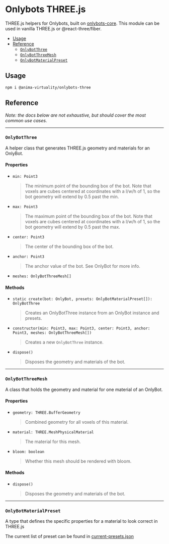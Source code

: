 # Onlybots THREE.js

THREE.js helpers for Onlybots, built on [onlybots-core](https://github.com/animavirtuality/onlybots-core).
This module can be used in vanilla THREE.js or @react-three/fiber.

<!-- toc -->

- [Usage](#usage)
- [Reference](#reference)
  * [`OnlyBotThree`](#onlybotthree)
  * [`OnlyBotThreeMesh`](#onlybotthreemesh)
  * [`OnlyBotMaterialPreset`](#onlybotmaterialpreset)

<!-- tocstop -->

## Usage

```
npm i @anima-virtuality/onlybots-three
```

## Reference

_Note: the docs below are not exhaustive, but should cover the most common use cases._

________________________________________________________________________________________________________________________
### `OnlyBotThree`

A helper class that generates THREE.js geometry and materials for an OnlyBot.

#### Properties

- `min: Point3`
  > The minimum point of the bounding box of the bot.  Note that voxels are cubes centered at coordinates with a l/w/h of 1, so the bot geometry will extend by 0.5 past the min.
- `max: Point3`
  > The maximum point of the bounding box of the bot.  Note that voxels are cubes centered at coordinates with a l/w/h of 1, so the bot geometry will extend by 0.5 past the max.
- `center: Point3`
  > The center of the bounding box of the bot.
- `anchor: Point3`
  > The anchor value of the bot.  See OnlyBot for more info.
- `meshes: OnlyBotThreeMesh[]`

#### Methods

- `static create(bot: OnlyBot, presets: OnlyBotMaterialPreset[]): OnlyBotThree`
  > Creates an OnlyBotThree instance from an OnlyBot instance and presets.
- `constructor(min: Point3, max: Point3, center: Point3, anchor: Point3, meshes: OnlyBotThreeMesh[])`
  > Creates a new `OnlyBotThree` instance.
- `dispose()`
  > Disposes the geometry and materials of the bot.
 
________________________________________________________________________________________________________________________
### `OnlyBotThreeMesh`

A class that holds the geometry and material for one material of an OnlyBot.

#### Properties

- `geometry: THREE.BufferGeometry`
  > Combined geometry for all voxels of this material.
- `material: THREE.MeshPhysicalMaterial`
  > The material for this mesh.
- `bloom: boolean`
  > Whether this mesh should be rendered with bloom.

#### Methods

- `dispose()`
  > Disposes the geometry and materials of the bot.

________________________________________________________________________________________________________________________
### `OnlyBotMaterialPreset`

A type that defines the specific properties for a material to look correct in THREE.js

The current list of preset can be found in [current-presets.json](https://github.com/animavirtuality/onlybots-three/blob/main/current-presets.json)